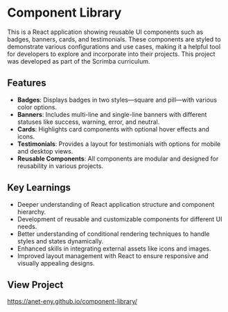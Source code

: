 # Component Library

This is a React application showing reusable UI components such as badges, banners, cards, and testimonials. These components are styled to demonstrate various configurations and use cases, making it a helpful tool for developers to explore and incorporate into their projects. This project was developed as part of the Scrimba curriculum.

## Features
- **Badges**: Displays badges in two styles—square and pill—with various color options.
- **Banners**: Includes multi-line and single-line banners with different statuses like success, warning, error, and neutral.
- **Cards**: Highlights card components with optional hover effects and icons.
- **Testimonials**: Provides a layout for testimonials with options for mobile and desktop views.
- **Reusable Components**: All components are modular and designed for reusability in various projects.

## Key Learnings
- Deeper understanding of React application structure and component hierarchy.
- Development of reusable and customizable components for different UI needs.
- Better understanding of conditional rendering techniques to handle styles and states dynamically.
- Enhanced skills in integrating external assets like icons and images.
- Improved layout management with React to ensure responsive and visually appealing designs.

## View Project
https://anet-eny.github.io/component-library/
